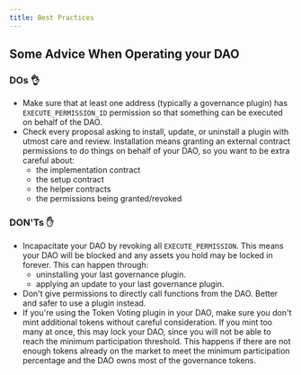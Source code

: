 ```yaml
---
title: Best Practices
---
```


## Some Advice When Operating your DAO

### DOs 👌
- Make sure that at least one address (typically a governance plugin) has `EXECUTE_PERMISSION_ID` permission so that something can be executed on behalf of the DAO.
- Check every proposal asking to install, update, or uninstall a plugin with utmost care and review. Installation means granting an external contract permissions to do things on behalf of your DAO, so you want to be extra careful about:
  - the implementation contract
  - the setup contract
  - the helper contracts
  - the permissions being granted/revoked

### DON'Ts ✋
- Incapacitate your DAO by revoking all `EXECUTE_PERMISSION`. This means your DAO will be blocked and any assets you hold may be locked in forever. This can happen through:
  - uninstalling your last governance plugin.
  - applying an update to your last governance plugin.
- Don't give permissions to directly call functions from the DAO. Better and safer to use a plugin instead.
- If you're using the Token Voting plugin in your DAO, make sure you don't mint additional tokens without careful consideration. If you mint too many at once, this may lock your DAO, since you will not be able to reach the minimum participation threshold. This happens if there are not enough tokens already on the market to meet the minimum participation percentage and the DAO owns most of the governance tokens.
